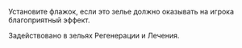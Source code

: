 Установите флажок, если это зелье должно оказывать на игрока благоприятный эффект.

Задействовано в зельях Регенерации и Лечения.